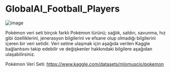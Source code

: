 # GlobalAI_Football_Players
![image]([https://www.sportico.com/wp-content/uploads/2024/09/GettyImages-1734016483-e1726177787958.jpg?w=1280&h=719&crop=1])

Pokémon veri seti birçok farklı Pokémon türünü; sağlık, saldırı, savunma, hız gibi özelliklerini, jenerasyon bilgilerini ve efsane olup olmadığı bilgilerini içeren bir veri setidir. Veri setine ulaşmak için aşağıda verilen Kaggle bağlantısını takip edebilir ve değişkenler hakkındaki bilgilere aşağıdan ulaşabilirsiniz.

Pokémon Veri Seti: https://www.kaggle.com/datasets/mlomuscio/pokemon
